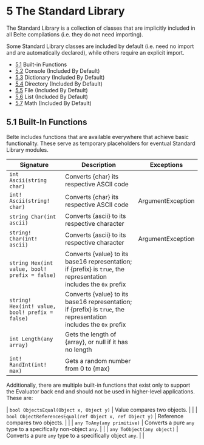 # 5 The Standard Library

The Standard Library is a collection of classes that are implicitly included in all Belte compilations (i.e. they do not
need importing).

Some Standard Library classes are included by default (i.e. need no import and are automatically declared), while others
require an explicit import.

- [5.1](#51-built-in-functions) Built-in Functions
- [5.2](StandardLibrary/Console.md) Console (Included By Default)
- [5.3](StandardLibrary/Dictionary.md) Dictionary (Included By Default)
- [5.4](StandardLibrary/Directory.md) Directory (Included By Default)
- [5.5](StandardLibrary/File.md) File (Included By Default)
- [5.6](StandardLibrary/List.md) List (Included By Default)
- [5.7](StandardLibrary/Math.md) Math (Included By Default)

## 5.1 Built-In Functions

Belte includes functions that are available everywhere that achieve basic functionality. These serve as temporary
placeholders for eventual Standard Library modules.

| Signature | Description | Exceptions |
|-|-|-|
| `int Ascii(string char)` | Converts {char} its respective ASCII code | |
| `int! Ascii(string! char)` | Converts {char} its respective ASCII code | ArgumentException |
| `string Char(int ascii)` | Converts {ascii} to its respective character | |
| `string! Char(int! ascii)` | Converts {ascii} to its respective character | ArgumentException |
| `string Hex(int value, bool! prefix = false)` | Converts {value} to its base16 representation; if {prefix} is `true`, the representation includes the `0x` prefix | |
| `string! Hex(int! value, bool! prefix = false)` | Converts {value} to its base16 representation; if {prefix} is `true`, the representation includes the `0x` prefix | |
| `int Length(any array)` | Gets the length of {array}, or null if it has no length | |
| `int! RandInt(int! max)` | Gets a random number from 0 to {max} | |

Additionally, there are multiple built-in functions that exist only to support the Evaluator back end and should not be
used in higher-level applications. These are:

| `bool ObjectsEqual(Object x, Object y)` | Value compares two objects. | |
| `bool ObjectReferencesEqual(ref Object x, ref Object y)` | Reference compares two objects. | |
| `any ToAny(any primitive)` | Converts a pure `any` type to a specifically non-object `any`. | |
| `any ToObject(any object)` | Converts a pure `any` type to a specifically object `any`. | |
